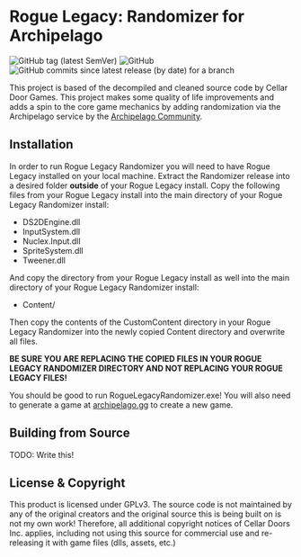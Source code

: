# Rogue Legacy: Randomizer for Archipelago
![GitHub tag (latest SemVer)](https://img.shields.io/github/v/tag/thephar/roguelegacyrandomizer?label=latest&style=flat-square)
![GitHub](https://img.shields.io/github/license/thephar/roguelegacyrandomizer?style=flat-square)
![GitHub commits since latest release (by date) for a branch](https://img.shields.io/github/commits-since/thephar/roguelegacyrandomizer/latest/master?color=8df702&style=flat-square)

This project is based of the decompiled and cleaned source code by Cellar Door Games. This project makes some quality of life improvements and adds a spin to the core game mechanics by adding randomization via the Archipelago service by the [Archipelago Community](https://archipelago.gg).

## Installation

In order to run Rogue Legacy Randomizer you will need to have Rogue Legacy installed on your local machine. Extract the Randomizer release into a desired folder **outside** of your Rogue Legacy install. Copy the following files from your Rogue Legacy install into the main directory of your Rogue Legacy Randomizer install:

- DS2DEngine.dll
- InputSystem.dll
- Nuclex.Input.dll
- SpriteSystem.dll
- Tweener.dll

And copy the directory from your Rogue Legacy install as well into the main directory of your Rogue Legacy Randomizer install:

- Content/

Then copy the contents of the CustomContent directory in your Rogue Legacy Randomizer into the newly copied Content directory and overwrite all files. 

**BE SURE YOU ARE REPLACING THE COPIED FILES IN YOUR ROGUE LEGACY RANDOMIZER DIRECTORY AND NOT REPLACING YOUR ROGUE LEGACY FILES!**

You should be good to run RogueLegacyRandomizer.exe! You will also need to generate a game at [archipelago.gg](https://archipelago.gg) to create a new game.

## Building from Source

TODO: Write this!

## License & Copyright

This product is licensed under GPLv3. The source code is not maintained by any of the original creators and the original 
source this is being built on is not my own work! Therefore, all additional copyright notices of Cellar Doors Inc. applies, 
including not using this source for commercial use and re-releasing it with game files (dlls, assets, etc.)
